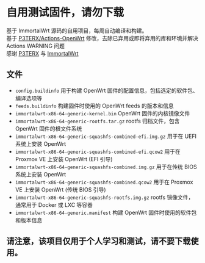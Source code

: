 # 自用测试固件，请勿下载

基于 ImmortalWrt 源码的自用项目，每周自动编译和构建。  
基于 [P3TERX/Actions-OpenWrt](https://github.com/P3TERX/Actions-OpenWrt) 修改，去除已弃用或即将弃用的库和环境并解决 Actions WARNING 问题  
感谢 [P3TERX](https://github.com/P3TERX) 与 [ImmortalWrt](https://github.com/immortalwrt)

## 文件
- `config.buildinfo` 用于构建 OpenWrt 固件的配置信息，包括选定的软件包、编译选项等
- `feeds.buildinfo` 构建固件时使用的 OpenWrt feeds 的版本和信息
- `immortalwrt-x86-64-generic-kernel.bin` OpenWrt 固件的内核镜像文件
- `immortalwrt-x86-64-generic-rootfs.tar.gz` rootfs 归档文件，包含 OpenWrt 固件的根文件系统
- `immortalwrt-x86-64-generic-squashfs-combined-efi.img.gz` 用于在 UEFI 系统上安装 OpenWrt
- `immortalwrt-x86-64-generic-squashfs-combined-efi.qcow2` 用于在 Proxmox VE 上安装 OpenWrt (EFI 引导)
- `immortalwrt-x86-64-generic-squashfs-combined.img.gz` 用于在传统 BIOS 系统上安装 OpenWrt
- `immortalwrt-x86-64-generic-squashfs-combined.qcow2` 用于在 Proxmox VE 上安装 OpenWrt (传统 BIOS 引导)
- `immortalwrt-x86-64-generic-squashfs-rootfs.img.gz` rootfs 镜像文件，通常用于 Docker 或 LXC 等容器
- `immortalwrt-x86-64-generic.manifest` 构建 OpenWrt 固件时使用的软件包和版本信息

## 请注意，该项目仅用于个人学习和测试，请不要下载使用。

